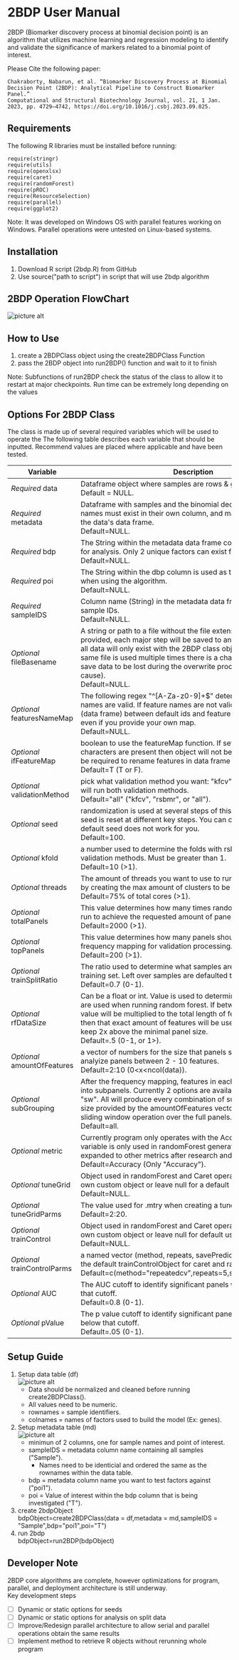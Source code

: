 # 2BDP User Manual

2BDP (Biomarker discovery process at binomial decision point) is an algorithm that utilizes machine learning 
and regression modeling to identify and validate the significance of markers related to a binomial point of interest.

Please Cite the following paper:
```
Chakraborty, Nabarun, et al. “Biomarker Discovery Process at Binomial Decision Point (2BDP): Analytical Pipeline to Construct Biomarker Panel.”
Computational and Structural Biotechnology Journal, vol. 21, 1 Jan. 2023, pp. 4729–4742, https://doi.org/10.1016/j.csbj.2023.09.025.
```

## Requirements
The following R libraries must be installed before running:
```
require(stringr)
require(utils)
require(openxlsx)
require(caret)
require(randomForest)
require(pROC)
require(ResourceSelection)
require(parallel)
require(ggplot2)
```
Note: It was developed on Windows OS with parallel features working on Windows. Parallel operations were untested on Linux-based systems.

## Installation
1. Download R script (2bdp.R) from GitHub
2. Use source("path to script") in script that will use 2bdp algorithm

## 2BDP Operation FlowChart

![picture alt](https://github.com/AlexLaw978/2BDP/blob/main/images/2bdpFlowChart.png)

## How to Use

1. create a 2BDPClass object using the create2BDPClass Function
2. pass the 2BDP object into run2BDP() function and wait to it to finish

Note: Subfunctions of run2BDP check the status of the class to allow it to restart at major checkpoints.
Run time can be extremely long depending on the values

## Options For 2BDP Class
The class is made up of several required variables which will be used to operate the 
The following table describes each variable that should be inputted. Recommend values are placed where applicable and have been tested.

Variable | Description
------------- | -------------
*Required* data|Dataframe object where samples are rows & genes for columns.<br /> Default = NULL.
*Required* metadata|Dataframe with samples and the binomial decision point. Sample names must exist in their own column, and match the row order of the data's data frame.<br /> Default=NULL. 
*Required* bdp|The String within the metadata data frame column that will be used for analysis. Only 2 unique factors can exist for this.<br /> Default=NULL.
*Required* poi|The String within the dbp column is used as the point of interest when using the algorithm.<br /> Default=NULL.
*Required* sampleIDS|Column name (String) in the metadata data frame that contains the sample IDs.<br /> Default=NULL.
*Optional* fileBasename|A string or path to a file without the file extension is required. If provided, each major step will be saved to an excel file, otherwise, all data will only exist with the 2BDP class object in R. Note if the same file is used multiple times there is a chance for some of the save data to be lost during the overwrite process (Looking into cause).<br /> Default=NULL.
*Optional* featuresNameMap|The following regex "^[A-Za-z0-9]+$" determines if feature names are valid. If feature names are not valid, a reference map (data frame) between default ids and feature names will be made, even if you provide your own map.<br /> Default=NULL.
*Optional* ifFeatureMap| boolean to use the featureMap function. If set to false and invalid characters are present then object will not be created and you will be required to rename features in data frame before proceeding.<br /> Default=T (T or F).
*Optional* validationMethod|pick what validation method you want: "kfcv", "rsbmr", or "all". All will run both validation methods.<br /> Default="all" ("kfcv", "rsbmr", or "all").
*Optional* seed|randomization is used at several steps of this algorithm, where the seed is reset at different key steps. You can change the seed if the default seed does not work for you.<br /> Default=100.
*Optional* kfold|a number used to determine the folds with rsbmr and kfcv validation methods. Must be greater than 1.<br /> Default=10 (>1).
*Optional* threads|The amount of threads you want to use to run everything in parallel by creating the max amount of clusters to be used.<br /> Default=75% of total cores (>1). 
*Optional* totalPanels|This value determines how many times random forest should be run to achieve the requested amount of panels.<br /> Default=2000 (>1).
*Optional* topPanels|This value determines how many panels should be kept after frequency mapping for validation processing.<br /> Default=200 (>1). 
*Optional* trainSplitRatio|The ratio used to determine what samples are to be placed in the training set. Left over samples are defaulted to validation set.<br /> Default=0.7 (0-1).
*Optional* rfDataSize|Can be a float or int. Value is used to determine how many features are used when running random forest. If between 0-1, then the value will be multiplied to the total length of features. If value is >1 then that exact amount of features will be used. Recommend to keep 2x above the minimal panel size.<br /> Default=.5 (0-1, or 1>).
*Optional* amountOfFeatures|a vector of numbers for the size that panels should be. Ex: 2:10 will analyize panels between 2 - 10 features.<br /> Default=2:10 (0<x<ncol(data)). 
*Optional* subGrouping|After the frequency mapping, features in each panel are divided into subpanels. Currently 2 options are available for this: "all" or "sw". All will produce every combination of subpanels for every size provided by the amountOfFeatures vector. "sw" performs a sliding window operation over the full panels.<br /> Default=all.
*Optional* metric|Currently program only operates with the Accuracy metric. This variable is only used in randomForest generation. May be expanded to other metrics after research and testing.<br /> Default=Accuracy (Only "Accuracy").
*Optional* tuneGrid|Object used in randomForest and Caret operations. Can use your own custom object or leave null for a default use.<br /> Default=NULL.
*Optional* tuneGridParms|The value used for .mtry when creating a tuneGrid object.<br /> Default=2:20.
*Optional* trainControl|Object used in randomForest and Caret operations. Can use your own custom object or leave null for default use.<br /> Default=NULL.
*Optional* trainControlParms|a named vector (method, repeats, savePredictions) used to create the default trainControlObject for caret and randomForest.<br /> Default=c(method="repeatedcv",repeats=5,savePredictions="all").
*Optional* AUC|The AUC cutoff to identify significant panels whose value exceeds that cutoff.<br /> Default=0.8 (0-1).
*Optional* pValue|The p value cutoff to identify significant panels whose value is below that cutoff.<br /> Default=.05 (0-1).

## Setup Guide
1. Setup data table (df) <br />
![picture alt](https://github.com/AlexLaw978/2BDP/blob/main/images/data.png)
	- Data should be normalized and cleaned before running create2BDPClass().
	- All values need to be numeric.
 	- rownames = sample identifiers.
  	- colnames = names of factors used to build the model (Ex: genes).
2. Setup metadata table (md) <br />
![picture alt](https://github.com/AlexLaw978/2BDP/blob/main/images/metadata.png)
	- minimun of 2 columns, one for sample names and point of interest.
 	- sampleIDS = metadata column name containing all samples ("Sample").
  		- Names need to be identicial and ordered the same as the rownames within the data table.
	- bdp = metadata column name you want to test factors against ("poi1").
 	- poi = Value of interest within the bdp column that is being investigated ("T").
3. create 2bdpObject<br />
bdpObject=create2BDPClass(data = df,metadata = md,sampleIDS = "Sample",bdp="poi1",poi="T")
4. run 2bdp<br />
bdpObject=run2BDP(bdpObject)


## Developer Note
2BDP core algorithms are complete, however optimizations for program, parallel, and deployment architecture is still underway. <br />
Key development steps
- [ ] Dynamic or static options for seeds
- [ ] Dynamic or static options for analysis on split data
- [ ] Improve/Redesign parallel architecture to allow serial and parallel operations obtain the same results
- [ ] Implement method to retrieve R objects without rerunning whole program 
